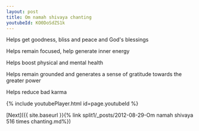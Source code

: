 ```yaml
---
layout: post
title: Om namah shivaya chanting
youtubeId: KO0DoSdZS1k
---
```

 
 
Helps get goodness, bliss and peace and God's blessings
 
Helps remain focused, help generate inner energy 
 
Helps boost physical and mental health 
 
Helps remain grounded and generates a sense of gratitude towards the greater power 
 
Helps reduce bad karma
 
 
 
 


{% include youtubePlayer.html id=page.youtubeId %}
 
[Next]({{ site.baseurl }}{% link  split1/_posts/2012-08-29-Om namah shivaya 516 times chanting.md%})
 
